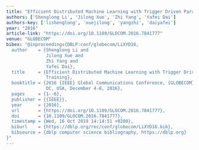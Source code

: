 ```yaml
---
title: "Efficient Distributed Machine Learning with Trigger Driven Parallel Training"
authors: ['Shenglong Li', 'Jilong Xue', 'Zhi Yang', 'Yafei Dai']
authors-key: ['lishenglong', 'xuejilong', 'yangzhi', 'daiyafei']
year: "2016"
article-link: "https://doi.org/10.1109/GLOCOM.2016.7841777"
venue: "GLOBECOM"
bibex: "@inproceedings{DBLP:conf/globecom/LiXYD16,
  author    = {Shenglong Li and
               Jilong Xue and
               Zhi Yang and
               Yafei Dai},
  title     = {Efficient Distributed Machine Learning with Trigger Driven Parallel
               Training},
  booktitle = {2016 {IEEE} Global Communications Conference, {GLOBECOM} 2016, Washington,
               DC, USA, December 4-8, 2016},
  pages     = {1--6},
  publisher = {{IEEE}},
  year      = {2016},
  url       = {https://doi.org/10.1109/GLOCOM.2016.7841777},
  doi       = {10.1109/GLOCOM.2016.7841777},
  timestamp = {Wed, 16 Oct 2019 14:14:51 +0200},
  biburl    = {https://dblp.org/rec/conf/globecom/LiXYD16.bib},
  bibsource = {dblp computer science bibliography, https://dblp.org}
}"
---
```

